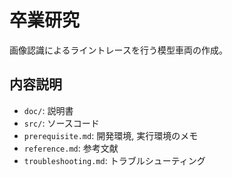 # 卒業研究

画像認識によるライントレースを行う模型車両の作成。

## 内容説明

- `doc/`: 説明書
- `src/`: ソースコード
- `prerequisite.md`: 開発環境, 実行環境のメモ
- `reference.md`: 参考文献
- `troubleshooting.md`: トラブルシューティング
